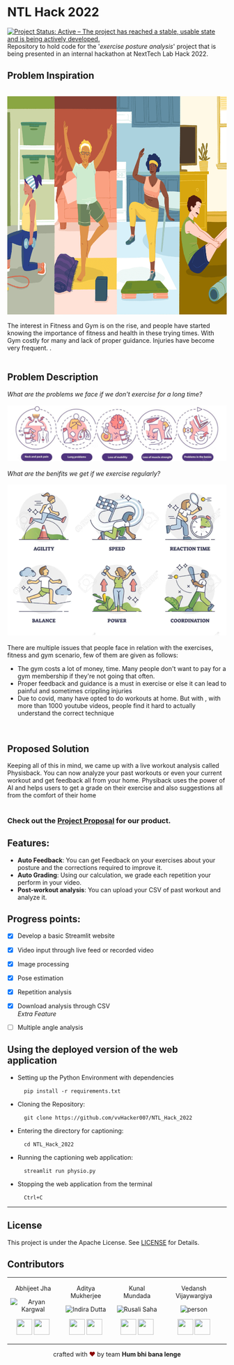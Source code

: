# NTL Hack 2022
[![Project Status: Active – The project has reached a stable, usable state and is being actively developed.](https://www.repostatus.org/badges/latest/active.svg)](https://www.repostatus.org/#active)<br>
Repository to hold code for the '*exercise posture analysis*' project that is being presented in an internal hackathon at NextTech Lab Hack 2022.
<br>

## Problem Inspiration<br>
<br>
<img align='center' height=500px src="Images/3.png"><br>
<br>
The interest in Fitness and Gym is on the rise, and people have started knowing the importance of fitness and health in these trying times. With Gym costly for many  and lack of proper guidance. Injuries have become very frequent. .<br>
<br>




## Problem Description<br>
*What are the problems we face if we don't exercise for a long time?*
<br>
<br>
<img src="Images/problems.png"><br>
<br>
*What are the benifits we get if we exercise regularly?*
<br>
<br>
<img src="Images/2.png"><br>
<br>
There are multiple issues that people face in relation with the exercises, fitness and gym scenario, few of them are given as follows:
- The gym costs a lot of money, time. Many people don't want to pay for a gym membership if they're not going that often.
- Proper feedback and guidance is a must in exercise or else it can lead to painful and sometimes crippling injuries  
- Due to covid, many have opted to do workouts at home. But with , with more than 1000 youtube videos, people find it hard to actually understand the correct technique
<br>

## Proposed Solution<br>
Keeping all of this in mind, we came up with a live workout analysis called Physisback. You can now analyze your past workouts or even your current workout and get feedback all from your home. Physiback uses the power of AI and helps users to get a grade on their exercise and also suggestions all from the comfort of their home<br><br>
<!-- ![DEMO]("https://github.com/vvHacker007/NTL_Hack_2022/blob/main/Assets/Videos/DEMO.mp4") -->

### Check out the [Project Proposal](https://www.canva.com/design/DAE6Ft86pmE/6XbJ9HAkYR17zx3zRZ6uOg/edit) for our product.

## Features:
- **Auto Feedback**:  You can get Feedback on your exercises about your posture and the corrections required to improve it.<br>
- **Auto Grading**: Using our calculation, we grade each repetition your perform in your video.<br>
- **Post-workout analysis**: You can upload your CSV of past workout and analyze it.<br>
  
## Progress points:
- [x] Develop a basic Streamlit website
- [x] Video input through live feed or recorded video
- [x] Image processing
- [x] Pose estimation
- [x] Repetition analysis 
- [x] Download analysis through CSV<br>
<i>Extra Feature</i>
- [ ] Multiple angle analysis


## Using the deployed version of the web application
<!-- Please download the <a href = "https://drive.google.com/drive/folders/10RaV7DTsFVgdYeJZIyveyeJKhfvFiKT2?usp=sharing">Model Checkpoints</a> and move the file to the <a href = "https://github.com/aryankargwal/capbot2.0/tree/main/camera">camera</a> folder. -->

- Setting up the Python Environment with dependencies 

        pip install -r requirements.txt
- Cloning the Repository: 

        git clone https://github.com/vvHacker007/NTL_Hack_2022
- Entering the directory for captioning: 

        cd NTL_Hack_2022
- Running the captioning web application:

        streamlit run physio.py
- Stopping the web application from the terminal

        Ctrl+C
        
<hr>

## License
This project is under the Apache License. See [LICENSE](LICENSE) for Details.

## Contributors

<table>
<tr align="center">
<td>

Abhijeet Jha

<p align="center">
<img src = "https://avatars.githubusercontent.com/u/67542982?v=4"  height="120" alt="Aryan Kargwal">
</p>
<p align="center">
<a href = "https://github.com/abhijeetjha602"><img src = "http://www.iconninja.com/files/241/825/211/round-collaboration-social-github-code-circle-network-icon.svg" width="36" height = "36"/></a>
<a href = "https://www.linkedin.com/in/abhijeetjha602/">
<img src = "http://www.iconninja.com/files/863/607/751/network-linkedin-social-connection-circular-circle-media-icon.svg" width="36" height="36"/>
</a>
</p>
</td>

<td>

Aditya Mukherjee

<p align="center">
<img src = "https://avatars.githubusercontent.com/u/60893631?v=4"  height="120" alt="Indira Dutta">
</p>
<p align="center">
<a href = "https://github.com/adityamukherjee42"><img src = "http://www.iconninja.com/files/241/825/211/round-collaboration-social-github-code-circle-network-icon.svg" width="36" height = "36"/></a>
<a href = "https://www.linkedin.com/in/aditya-mukherjee-817a17190/">
<img src = "http://www.iconninja.com/files/863/607/751/network-linkedin-social-connection-circular-circle-media-icon.svg" width="36" height="36"/>
</a>
</p>
</td>

<td>

Kunal Mundada

<p align="center">
<img src = "https://avatars.githubusercontent.com/u/53429438?v=4"  height="120" alt="Rusali Saha">
</p>
<p align="center">
<a href = "https://github.com/AlKun25"><img src = "http://www.iconninja.com/files/241/825/211/round-collaboration-social-github-code-circle-network-icon.svg" width="36" height = "36"/></a>
<a href = "https://www.linkedin.com/in/kunalmundada/">
<img src = "http://www.iconninja.com/files/863/607/751/network-linkedin-social-connection-circular-circle-media-icon.svg" width="36" height="36"/>
</a>
</p>
</td>

<td>

Vedansh Vijaywargiya

<p align="center">
<img src = "https://avatars.githubusercontent.com/u/60468275?v=4"  height="120" alt="person">
</p>
<p align="center">
<a href = "https://github.com/vvHacker007"><img src = "http://www.iconninja.com/files/241/825/211/round-collaboration-social-github-code-circle-network-icon.svg" width="36" height = "36"/></a>
<a href = "https://www.linkedin.com/in/vedansh-vijaywargiya/">
<img src = "http://www.iconninja.com/files/863/607/751/network-linkedin-social-connection-circular-circle-media-icon.svg" width="36" height="36"/>
</a>
</p>
</td>
  </table>
</tr>
  </table>


<p align="center">
crafted with <span style="color: #8b0000;">&hearts;</span> by team <b>Hum bhi bana lenge</b>
</p>
